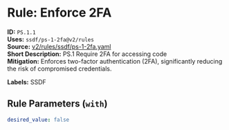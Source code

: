 # Rule: Enforce 2FA  
**ID:** `PS.1.1`  
**Uses:** `ssdf/ps-1-2fa@v2/rules`  
**Source:** [v2/rules/ssdf/ps-1-2fa.yaml](https://github.com/scribe-public/sample-policies/v2/rules/ssdf/ps-1-2fa.yaml)  
**Short Description:** PS.1 Require 2FA for accessing code  
**Mitigation:** Enforces two-factor authentication (2FA), significantly reducing the risk of compromised credentials.
  
**Labels:** SSDF  

## Rule Parameters (`with`)  
```yaml
desired_value: false
```

